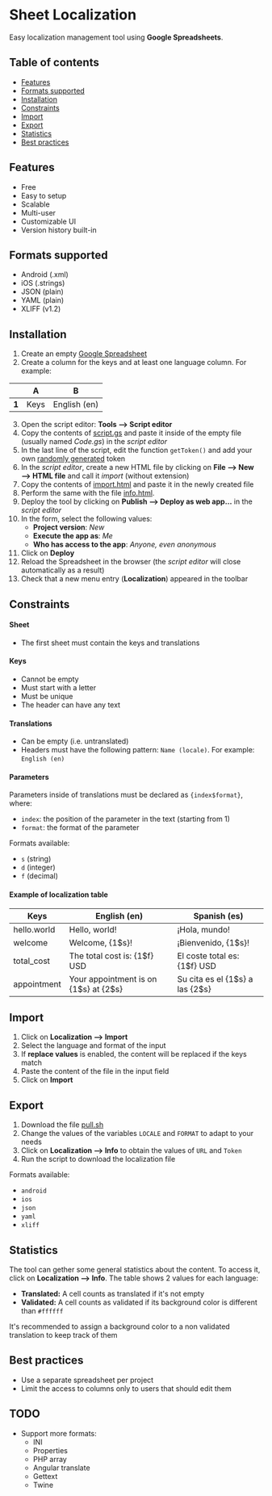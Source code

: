 # Sheet Localization

Easy localization management tool using **Google Spreadsheets**.

## Table of contents
* [Features](#features)
* [Formats supported](#formats-supported)
* [Installation](#installation)
* [Constraints](#constraints)
* [Import](#import)
* [Export](#export)
* [Statistics](#statistics)
* [Best practices](#best-practices)

## Features
* Free
* Easy to setup
* Scalable
* Multi-user
* Customizable UI
* Version history built-in

## Formats supported
* Android (.xml)
* iOS (.strings)
* JSON (plain)
* YAML (plain)
* XLIFF (v1.2)

## Installation
1. Create an empty [Google Spreadsheet](https://www.google.com/sheets/about)
2. Create a column for the keys and at least one language column. For example:

|       | A    | B            |
|-------|------|--------------|
| **1** | Keys | English (en) |

3. Open the script editor: **Tools ⟶ Script editor**
4. Copy the contents of [script.gs](https://raw.githubusercontent.com/mauriciotogneri/sheet-localization/master/script.gs) and paste it inside of the empty file (usually named *Code.gs*) in the *script editor*
5. In the last line of the script, edit the function `getToken()` and add your own [randomly generated](https://www.uuidgenerator.net) token
6. In the *script editor*, create a new HTML file by clicking on **File ⟶ New ⟶ HTML file** and call it *import* (without extension)
7. Copy the contents of [import.html](https://raw.githubusercontent.com/mauriciotogneri/sheet-localization/master/import.html) and paste it in the newly created file
8. Perform the same with the file [info.html](https://raw.githubusercontent.com/mauriciotogneri/sheet-localization/master/info.html).
9. Deploy the tool by clicking on **Publish ⟶ Deploy as web app…** in the *script editor*
10. In the form, select the following values:
	- **Project version**: *New*
	- **Execute the app as**: *Me*
	- **Who has access to the app**: *Anyone, even anonymous*
11. Click on **Deploy**
12. Reload the Spreadsheet in the browser (the *script editor* will close automatically as a result)
13. Check that a new menu entry (**Localization**) appeared in the toolbar

## Constraints

#### Sheet
* The first sheet must contain the keys and translations

#### Keys
* Cannot be empty
* Must start with a letter
* Must be unique
* The header can have any text

#### Translations
* Can be empty (i.e. untranslated)
* Headers must have the following pattern: `Name (locale)`. For example: `English (en)`

#### Parameters
Parameters inside of translations must be declared as `{index$format}`, where:
* `index`: the position of the parameter in the text (starting from 1)
* `format`: the format of the parameter

Formats available:
* `s` (string)
* `d` (integer)
* `f` (decimal)

#### Example of localization table

| Keys        | English (en)                              | Spanish (es)                         |
|-------------|-------------------------------------------|--------------------------------------|
| hello.world | Hello, world!                             | ¡Hola, mundo!                        |
| welcome     | Welcome, {1$s}!                           | ¡Bienvenido, {1$s}!                  |
| total_cost  | The total cost is: {1$f} USD              | El coste total es: {1$f} USD         |
| appointment | Your appointment is on {1$s} at {2$s}     | Su cita es el {1$s} a las {2$s}      |

## Import

1. Click on **Localization ⟶ Import**
2. Select the language and format of the input
3. If **replace values** is enabled, the content will be replaced if the keys match
4. Paste the content of the file in the input field
5. Click on **Import**

## Export

1. Download the file [pull.sh](https://raw.githubusercontent.com/mauriciotogneri/sheet-localization/master/pull.sh)
2. Change the values of the variables `LOCALE` and `FORMAT` to adapt to your needs
3. Click on **Localization ⟶ Info** to obtain the values of `URL` and `Token`
4. Run the script to download the localization file

Formats available:
* `android`
* `ios`
* `json`
* `yaml`
* `xliff`

## Statistics

The tool can gether some general statistics about the content. To access it, click on **Localization ⟶ Info**. The table shows 2 values for each language:
* **Translated:** A cell counts as translated if it's not empty
* **Validated:** A cell counts as validated if its background color is different than `#ffffff`

It's recommended to assign a background color to a non validated translation to keep track of them

## Best practices
* Use a separate spreadsheet per project
* Limit the access to columns only to users that should edit them

## TODO
* Support more formats:
	- INI
	- Properties
	- PHP array
	- Angular translate
	- Gettext
	- Twine